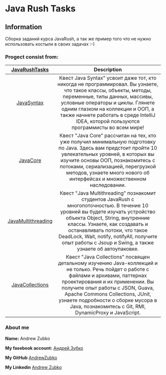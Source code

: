 # Java Rush Tasks
## Information
Сборка заданий курса JavaRush, а так же пример того что не нужно использовать костыли в своих задачах :-)

### Progect consist from:
|[JavaRushTasks](https://github.com/AndrewZubko/JavaRushTasks)|Description|
|:------------------:|:--------:|
|[JavaSyntax](./tree/master/1.JavaSyntax/src)|Квест Java Syntax" усвоит даже тот, кто никогда не программировал. Вы узнаете, что такое классы, объекты, методы, переменные, типы данных, массивы, условные операторы и циклы. Глянете одним глазком на коллекции и ООП, а также начнете работать в среде IntelliJ IDEA, которой пользуются программисты во всем мире!|
|[JavaCore](https://github.com/AndrewZubko/JavaRushTasks/tree/master/2.JavaCore/src)|Квест "Java Core" рассчитан на тех, кто уже получил минимальную подготовку по Java. Здесь вам предстоит пройти 10 увлекательных уровней, в которых вы изучите основы ООП, познакомитесь с потоками, сериализацией, перегрузкой методов, узнаете много нового об интерфейсах и множественном наследовании.|
|[JavaMultithreading](https://github.com/AndrewZubko/JavaRushTasks/tree/master/3.JavaMultithreading/src)|Квест "Java Multithreading" познакомит студентов JavaRush с многопоточностью. В течение 10 уровней вы будете изучать устройство объекта Object, String, внутренние классы. Узнаете, как создавать и останавливать потоки, что такое DeadLock, Wait, notify, notifyAll, получите опыт работы с Jsoup и Swing, а также узнаете об автоупаковке.
|[JavaCollections](https://github.com/AndrewZubko/JavaRushTasks/tree/master/4.JavaCollections/src)|Квест "Java Collections" посвящен детальному изучению Java-коллекций и не только. Речь пойдет о работе с файлами и архивами, паттернах проектирования и их применении. Вы получите опыт работы с JSON, Guava, Apache Commons Collections, JUnit, узнаете подробности о сборке мусора в Java, познакомитесь с Git, RMI, DynamicProxy и JavaScript.
### About me
__Name:__ Andrew Zubko

__My fasebook account:__ [Андрей Зубко](https://www.facebook.com/profile.php?id=100007566163163 "Андрей Зубко")

__My GitHub__ [AndrewZubko](https://github.com/AndrewZubko)

__My Linkedin__ [Andrew Zubko](https://www.linkedin.com/in/andrew-zubko-5aa7021b3/)
